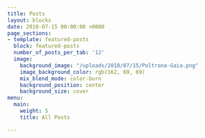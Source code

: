 ```yaml
---
title: Posts
layout: blocks
date: 2018-07-15 00:00:00 +0000
page_sections:
- template: featured-posts
  block: featured-posts
  number_of_posts_per_tab: '12'
  image:
    background_image: "/uploads/2018/07/15/Poltrona-Gaia.png"
    image_background_color: rgb(162, 69, 69)
    mix_blend_mode: color-burn
    background_position: center
    background_size: cover
menu:
  main:
    weight: 5
    title: All Posts

---
```

